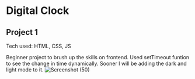 # Digital Clock
## Project 1
Tech used: HTML, CSS, JS

Beginner project to brush up the skills on frontend. Used setTimeout funtion to see the change in time dynamically. Sooner I will be adding the dark and light mode to it.
![Screenshot (50)](https://user-images.githubusercontent.com/56837749/192156911-09546a95-5fe6-4ec2-9371-31274bc2c3a4.png)
